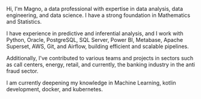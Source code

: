 Hi, I'm Magno, a data professional with expertise in data analysis, data engineering, and data science. I have a strong foundation in Mathematics and Statistics.

I have experience in predictive and inferential analysis, and I work with Python, Oracle, PostgreSQL, SQL Server, Power BI, Metabase, Apache Superset, AWS, Git, and Airflow, building efficient and scalable pipelines.

Additionally, I've contributed to various teams and projects in sectors such as call centers, energy, retail, and currently, the banking industry in the anti fraud sector.

I am currently deepening my knowledge in Machine Learning, kotlin development, docker, and kubernetes. 
